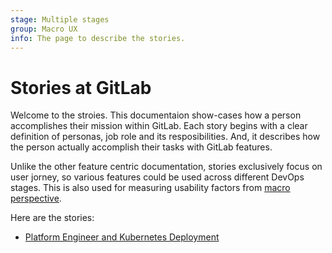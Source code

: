 ```yaml
---
stage: Multiple stages
group: Macro UX
info: The page to describe the stories.
---
```


# Stories at GitLab

Welcome to the stroies.
This documentaion show-cases how a person accomplishes their mission within GitLab.
Each story begins with a clear definition of personas, job role and its resposibilities.
And, it describes how the person actually accomplish their tasks with GitLab features.

Unlike the other feature centric documentation, stories exclusively focus on user jorney,
so various features could be used across different DevOps stages.
This is also used for measuring usability factors from [macro perspective](https://about.gitlab.com/handbook/engineering/ux/product-design/#macro-ux).

Here are the stories:

- [Platform Engineer and Kubernetes Deployment](kubernetes_deployment.md)
